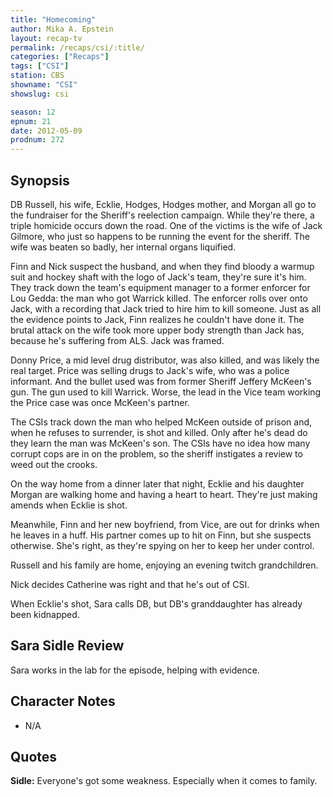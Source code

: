 ```yaml
---
title: "Homecoming"
author: Mika A. Epstein
layout: recap-tv
permalink: /recaps/csi/:title/
categories: ["Recaps"]
tags: ["CSI"]
station: CBS
showname: "CSI"
showslug: csi

season: 12  
epnum: 21  
date: 2012-05-09
prodnum: 272  
---
```


## Synopsis

DB Russell, his wife, Ecklie, Hodges, Hodges mother, and Morgan all go to the fundraiser for the Sheriff's reelection campaign. While they're there, a triple homicide occurs down the road. One of the victims is the wife of Jack Gilmore, who just so happens to be running the event for the sheriff. The wife was beaten so badly, her internal organs liquified.

Finn and Nick suspect the husband, and when they find bloody a warmup suit and hockey shaft with the logo of Jack's team, they're sure it's him. They track down the team's equipment manager to a former enforcer for Lou Gedda: the man who got Warrick killed. The enforcer rolls over onto Jack, with a recording that Jack tried to hire him to kill someone. Just as all the evidence points to Jack, Finn realizes he couldn't have done it. The brutal attack on the wife took more upper body strength than Jack has, because he's suffering from ALS. Jack was framed.

Donny Price, a mid level drug distributor, was also killed, and was likely the real target. Price was selling drugs to Jack's wife, who was a police informant. And the bullet used was from former Sheriff Jeffery McKeen's gun. The gun used to kill Warrick. Worse, the lead in the Vice team working the Price case was once McKeen's partner.

The CSIs track down the man who helped McKeen outside of prison and, when he refuses to surrender, is shot and killed. Only after he's dead do they learn the man was McKeen's son. The CSIs have no idea how many corrupt cops are in on the problem, so the sheriff instigates a review to weed out the crooks.

On the way home from a dinner later that night, Ecklie and his daughter Morgan are walking home and having a heart to heart. They're just making amends when Ecklie is shot.

Meanwhile, Finn and her new boyfriend, from Vice, are out for drinks when he leaves in a huff. His partner comes up to hit on Finn, but she suspects otherwise. She's right, as they're spying on her to keep her under control.

Russell and his family are home, enjoying an evening twitch grandchildren.

Nick decides Catherine was right and that he's out of CSI.

When Ecklie's shot, Sara calls DB, but DB's granddaughter has already been kidnapped.

## Sara Sidle Review

Sara works in the lab for the episode, helping with evidence.

## Character Notes

* N/A

## Quotes

**Sidle:** Everyone's got some weakness. Especially when it comes to family.

